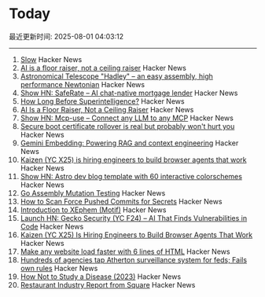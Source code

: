 # Today

最近更新时间: 2025-08-01 04:03:12

--- 
1. [Slow](https://michaelnotebook.com/slow/index.html) Hacker News
2. [AI is a floor raiser, not a ceiling raiser](https://elroy.bot/blog/2025/07/29/ai-is-a-floor-raiser-not-a-ceiling-raiser.html) Hacker News
3. [Astronomical Telescope "Hadley" – an easy assembly, high performance Newtonian](https://www.printables.com/model/224383-astronomical-telescope-hadley-an-easy-assembly-hig) Hacker News
4. [Show HN: SafeRate – AI chat-native mortgage lender](https://saferate.com/) Hacker News
5. [How Long Before Superintelligence?](https://nickbostrom.com/superintelligence) Hacker News
6. [AI Is a Floor Raiser, Not a Ceiling Raiser](https://elroy.bot/blog/2025/07/29/ai-is-a-floor-raiser-not-a-ceiling-raiser.html) Hacker News
7. [Show HN: Mcp-use – Connect any LLM to any MCP](https://github.com/mcp-use/mcp-use) Hacker News
8. [Secure boot certificate rollover is real but probably won't hurt you](https://mjg59.dreamwidth.org/72892.html) Hacker News
9. [Gemini Embedding: Powering RAG and context engineering](https://developers.googleblog.com/en/gemini-embedding-powering-rag-context-engineering/) Hacker News
10. [Kaizen (YC X25) is hiring engineers to build browser agents that work](https://www.kaizenautomation.com/jobs) Hacker News
11. [Show HN: Astro dev blog template with 60 interactive colorschemes](https://multiterm.stelclementine.com) Hacker News
12. [Go Assembly Mutation Testing](https://words.filippo.io/assembly-mutation/) Hacker News
13. [How to Scan Force Pushed Commits for Secrets](https://trufflesecurity.com/blog/how-to-scan-force-pushed-commits-for-secrets) Hacker News
14. [Introduction to XEphem (Motif)](http://spiff.rit.edu/classes/phys445/lectures/planetarium/xephem_howto.html) Hacker News
15. [Launch HN: Gecko Security (YC F24) – AI That Finds Vulnerabilities in Code](https://news.ycombinator.com/item?id=44747204) Hacker News
16. [Kaizen (YC X25) Is Hiring Engineers to Build Browser Agents That Work](https://www.kaizenautomation.com/jobs) Hacker News
17. [Make any website load faster with 6 lines of HTML](https://www.docuseal.com/blog/make-any-website-load-faster-with-6-lines-html) Hacker News
18. [Hundreds of agencies tap Atherton surveillance system for feds; Fails own rules](https://www.almanacnews.com/investigative-story/2025/07/30/hundreds-of-agencies-tap-athertons-surveillance-system-for-feds-town-fails-to-follow-own-rules/) Hacker News
19. [How Not to Study a Disease (2023)](https://neurofrontiers.blog/book-review-how-not-to-study-a-disease/) Hacker News
20. [Restaurant Industry Report from Square](https://squareup.com/us/en/press/summer-restaurant-report-2025) Hacker News
